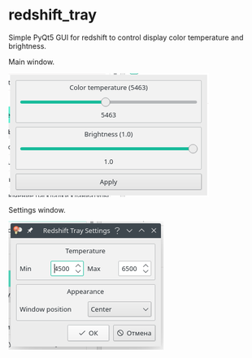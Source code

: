 # redshift_tray
Simple PyQt5 GUI for redshift to control display color temperature and brightness.

Main window.

![](https://raw.githubusercontent.com/maximt/redshift_tray/main/docs/main.png)

Settings window.

![](https://raw.githubusercontent.com/maximt/redshift_tray/main/docs/settings.png)
